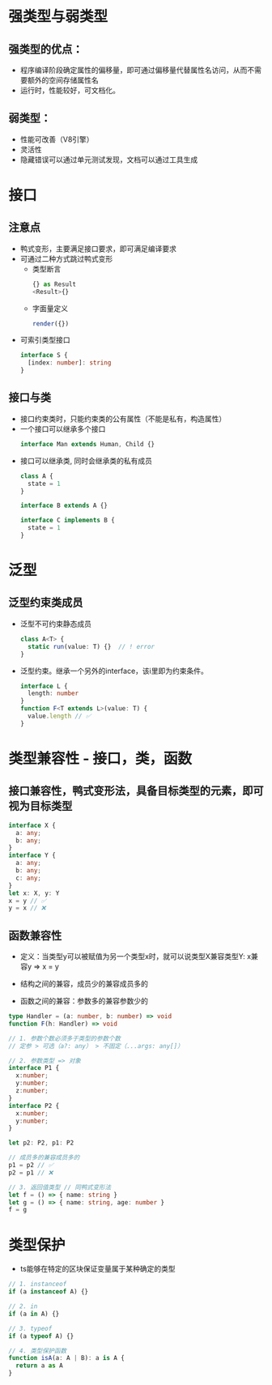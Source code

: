 # 强类型与弱类型

## 强类型的优点：
- 程序编译阶段确定属性的偏移量，即可通过偏移量代替属性名访问，从而不需要额外的空间存储属性名
- 运行时，性能较好，可文档化。

## 弱类型：
- 性能可改善（V8引擎）
- 灵活性
- 隐藏错误可以通过单元测试发现，文档可以通过工具生成

# 接口

## 注意点
- 鸭式变形，主要满足接口要求，即可满足编译要求
- 可通过二种方式跳过鸭式变形
  - 类型断言
    ```ts
    {} as Result
    <Result>{}
    ```
  - 字面量定义
    ```ts
    render({})
    ```
- 可索引类型接口
  ```ts
  interface S {
    [index: number]: string
  }
  ```

## 接口与类

- 接口约束类时，只能约束类的公有属性（不能是私有，构造属性）
- 一个接口可以继承多个接口
  ```ts
  interface Man extends Human, Child {}
  ```
- 接口可以继承类, 同时会继承类的私有成员
  ```ts
  class A {
    state = 1
  }

  interface B extends A {}

  interface C implements B {
    state = 1
  }

  ```

# 泛型

## 泛型约束类成员

- 泛型不可约束静态成员
  ```ts
  class A<T> {
    static run(value: T) {}  // ! error
  }
  ```
- 泛型约束。继承一个另外的interface，该i里即为约束条件。
  ```ts
  interface L {
    length: number
  }
  function F<T extends L>(value: T) {
    value.length // ✅
  }
  ```

# 类型兼容性 - 接口，类，函数

## 接口兼容性，鸭式变形法，具备目标类型的元素，即可视为目标类型
```ts
interface X {
  a: any;
  b: any;
}
interface Y {
  a: any;
  b: any;
  c: any;
}
let x: X, y: Y
x = y // ✅
y = x // ❌
```

## 函数兼容性
- 定义：当类型y可以被赋值为另一个类型x时，就可以说类型X兼容类型Y: x兼容y => x = y

- 结构之间的兼容，成员少的兼容成员多的
- 函数之间的兼容：参数多的兼容参数少的
```ts
type Handler = (a: number, b: number) => void
function F(h: Handler) => void

// 1. 参数个数必须多于类型的参数个数
// 定参 > 可选（a?: any） > 不固定（...args: any[]）

// 2. 参数类型 => 对象
interface P1 {
  x:number;
  y:number;
  z:number;
}
interface P2 {
  x:number;
  y:number;
}

let p2: P2, p1: P2

// 成员多的兼容成员多的
p1 = p2 // ✅
p2 = p1 // ❌

// 3. 返回值类型 // 同鸭式变形法
let f = () => { name: string }
let g = () => { name: string, age: number }
f = g
```

# 类型保护

- ts能够在特定的区块保证变量属于某种确定的类型

```ts
// 1. instanceof
if (a instanceof A) {}

// 2. in
if (a in A) {}

// 3. typeof
if (a typeof A) {}

// 4. 类型保护函数
function isA(a: A | B): a is A {
  return a as A
}
```
